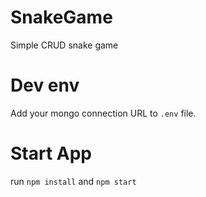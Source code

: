 # SnakeGame
Simple CRUD snake game 

# Dev env
Add your mongo connection URL to `.env` file.

# Start App
run `npm install` and `npm start`

